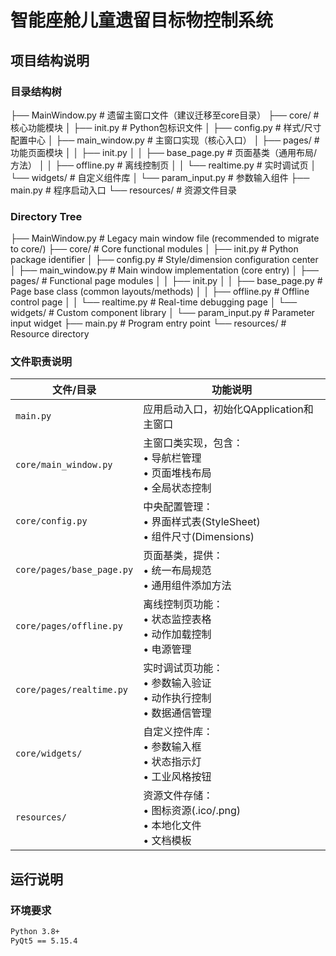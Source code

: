 # 智能座舱儿童遗留目标物控制系统

## 项目结构说明

### 目录结构树
├── MainWindow.py # 遗留主窗口文件（建议迁移至core目录）
├── core/ # 核心功能模块
│ ├── init.py # Python包标识文件
│ ├── config.py # 样式/尺寸配置中心
│ ├── main_window.py # 主窗口实现（核心入口）
│ ├── pages/ # 功能页面模块
│ │ ├── init.py
│ │ ├── base_page.py # 页面基类（通用布局/方法）
│ │ ├── offline.py # 离线控制页
│ │ └── realtime.py # 实时调试页
│ └── widgets/ # 自定义组件库
│ └── param_input.py # 参数输入组件
├── main.py # 程序启动入口
└── resources/ # 资源文件目录

### Directory Tree
├── MainWindow.py # Legacy main window file (recommended to migrate to core/)
├── core/ # Core functional modules
│ ├── init.py # Python package identifier
│ ├── config.py # Style/dimension configuration center
│ ├── main_window.py # Main window implementation (core entry)
│ ├── pages/ # Functional page modules
│ │ ├── init.py
│ │ ├── base_page.py # Page base class (common layouts/methods)
│ │ ├── offline.py # Offline control page
│ │ └── realtime.py # Real-time debugging page
│ └── widgets/ # Custom component library
│ └── param_input.py # Parameter input widget
├── main.py # Program entry point
└── resources/ # Resource directory

### 文件职责说明

| 文件/目录                | 功能说明                                                                 |
|--------------------------|------------------------------------------------------------------------|
| `main.py`                | 应用启动入口，初始化QApplication和主窗口                                |
| `core/main_window.py`     | 主窗口类实现，包含：<br>• 导航栏管理<br>• 页面堆栈布局<br>• 全局状态控制 |
| `core/config.py`          | 中央配置管理：<br>• 界面样式表(StyleSheet)<br>• 组件尺寸(Dimensions)     |
| `core/pages/base_page.py` | 页面基类，提供：<br>• 统一布局规范<br>• 通用组件添加方法                 |
| `core/pages/offline.py`   | 离线控制页功能：<br>• 状态监控表格<br>• 动作加载控制<br>• 电源管理       |
| `core/pages/realtime.py`  | 实时调试页功能：<br>• 参数输入验证<br>• 动作执行控制<br>• 数据通信管理   |
| `core/widgets/`           | 自定义控件库：<br>• 参数输入框<br>• 状态指示灯<br>• 工业风格按钮         |
| `resources/`              | 资源文件存储：<br>• 图标资源(.ico/.png)<br>• 本地化文件<br>• 文档模板   |

## 运行说明

### 环境要求
```bash
Python 3.8+ 
PyQt5 == 5.15.4